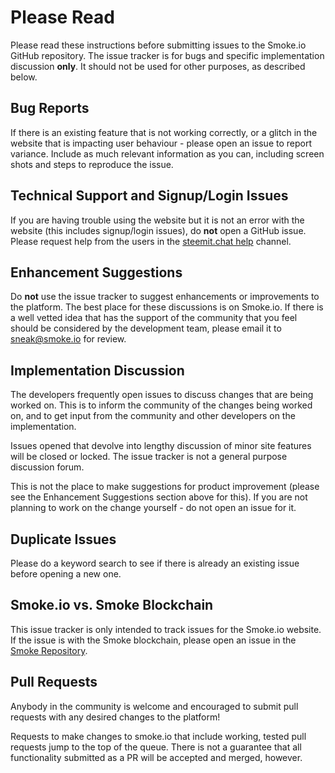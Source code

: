 # Please Read

Please read these instructions before submitting issues to the Smoke.io GitHub repository. The issue tracker is for bugs and specific implementation discussion **only**. It should not be used for other purposes, as described below.

## Bug Reports

If there is an existing feature that is not working correctly, or a glitch in the website that is impacting user behaviour - please open an issue to report variance. Include as much relevant information as you can, including screen shots and steps to reproduce the issue.

## Technical Support and Signup/Login Issues

If you are having trouble using the website but it is not an error with the website (this includes signup/login issues), do **not** open a GitHub issue. Please request help from the users in the [steemit.chat help](https://steemit.chat/channel/help) channel.

## Enhancement Suggestions

Do **not** use the issue tracker to suggest enhancements or improvements to the platform. The best place for these discussions is on Smoke.io. If there is a well vetted idea that has the support of the community that you feel should be considered by the development team, please email it to [sneak@smoke.io](mailto:sneak@smoke.io) for review.

## Implementation Discussion

The developers frequently open issues to discuss changes that are being worked on. This is to inform the community of the changes being worked on, and to get input from the community and other developers on the implementation.

Issues opened that devolve into lengthy discussion of minor site features will be closed or locked.  The issue tracker is not a general purpose discussion forum.

This is not the place to make suggestions for product improvement (please see the Enhancement Suggestions section above for this). If you are not planning to work on the change yourself - do not open an issue for it.

## Duplicate Issues

Please do a keyword search to see if there is already an existing issue before opening a new one.

## Smoke.io vs. Smoke Blockchain

This issue tracker is only intended to track issues for the Smoke.io website. If the issue is with the Smoke blockchain, please open an issue in the [Smoke Repository](https://github.com/steemit/steem).

## Pull Requests

Anybody in the community is welcome and encouraged to submit pull requests with any desired changes to the platform!

Requests to make changes to smoke.io that include working, tested pull requests jump to the top of the queue. There is not a guarantee that all functionality submitted as a PR will be accepted and merged, however.
